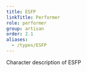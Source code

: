 ```yaml
---
title: ESFP
linkTitle: Performer
role: performer
group: artisan
order: 2.1
aliases:
  - /types/ESFP
---
```

Character description of ESFP